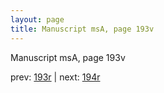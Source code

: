 ```yaml
---
layout: page
title: Manuscript msA, page 193v
---
```


Manuscript msA, page 193v

prev:  [193r](../193r) | next:  [194r](../194r)